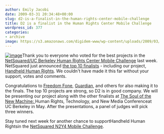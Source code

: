 ```yaml
---
author: Emily Jacobi
date: 2009-03-31 20:34:48+00:00
slug: d2-is-a-finalist-in-the-human-rights-center-mobile-challenge
title: D2 is a finalist in the Human Rights Center Mobile Challenge
wordpress_id: 377
categories:
- archive
image: https://s3.amazonaws.com/digidem-www/wp-content/uploads/2009/03/hrc_ucb_logo1.jpg
---
```


[![image](https://s3.amazonaws.com/digidem-www/wp-content/uploads/2009/03/hrc_ucb_logo1.jpg)](https://s3.amazonaws.com/digidem-www/wp-content/uploads/2009/03/hrc_ucb_logo1.jpg)Thank you to everyone who voted for the best projects in the [NetSquared/UC Berkeley Human Rights Center Mobile Challenge](http://www.netsquared.org/hrc-ucb) last week. NetSquared just announced [the top 10 finalists](http://www.netsquared.org/hrc-ucb/topten) - including our project, [Handheld Human Rights](http://www.netsquared.org/projects/handheld-human-rights). We couldn't have made it this far without your support, votes and comments.

Congratulations to [Freedom Fone](http://www.netsquared.org/projects/freedom-fone), [Guardian](http://www.netsquared.org/projects/guardian-secure-private-anonymous-telephone-built-google-android), and others for also making it to the finals. The top 10 projects are strong, so D2 is in good company. We will be presenting our project along with the other finalists at [The Soul of the New Machine: ](http://hrc.berkeley.edu/events/newmachineconference/)Human Rights, Technology, and New Media Conferenceat UC Berkeley in May. After the presentations, a panel of judges will pick three winners.

Stay tuned next week for another chance to supportHandheld Human Rightsin the [NetSquared N2Y4 Mobile Challenge](http://www.netsquared.org/n2y4).
